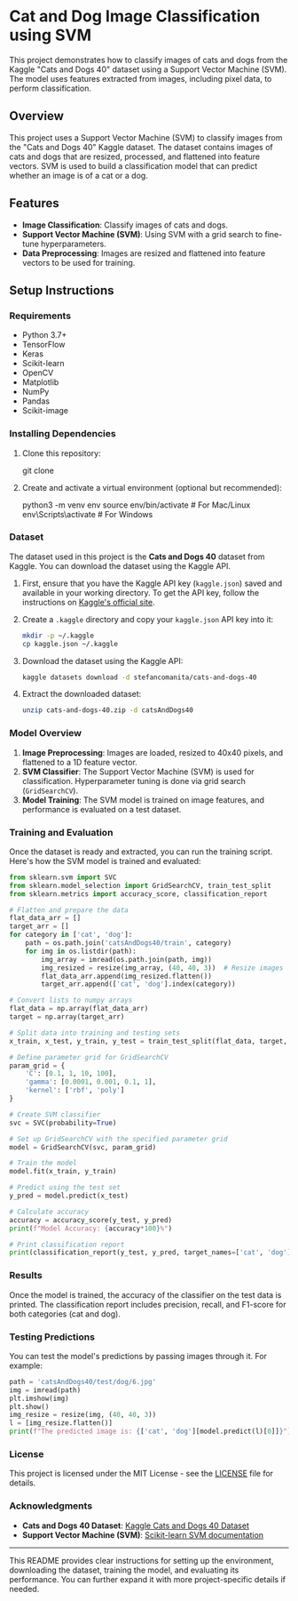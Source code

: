 

# Cat and Dog Image Classification using SVM

This project demonstrates how to classify images of cats and dogs from the Kaggle "Cats and Dogs 40" dataset using a Support Vector Machine (SVM). The model uses features extracted from images, including pixel data, to perform classification.

## Overview

This project uses a Support Vector Machine (SVM) to classify images from the "Cats and Dogs 40" Kaggle dataset. The dataset contains images of cats and dogs that are resized, processed, and flattened into feature vectors. SVM is used to build a classification model that can predict whether an image is of a cat or a dog.

## Features

- **Image Classification**: Classify images of cats and dogs.
- **Support Vector Machine (SVM)**: Using SVM with a grid search to fine-tune hyperparameters.
- **Data Preprocessing**: Images are resized and flattened into feature vectors to be used for training.

## Setup Instructions

### Requirements

- Python 3.7+
- TensorFlow
- Keras
- Scikit-learn
- OpenCV
- Matplotlib
- NumPy
- Pandas
- Scikit-image

### Installing Dependencies

1. Clone this repository:
    
    git clone 
    

2. Create and activate a virtual environment (optional but recommended):
   
    python3 -m venv env
    source env/bin/activate  # For Mac/Linux
    env\Scripts\activate     # For Windows
  

  

### Dataset

The dataset used in this project is the **Cats and Dogs 40** dataset from Kaggle. You can download the dataset using the Kaggle API.

1. First, ensure that you have the Kaggle API key (`kaggle.json`) saved and available in your working directory. To get the API key, follow the instructions on [Kaggle's official site](https://www.kaggle.com/docs/api).

2. Create a `.kaggle` directory and copy your `kaggle.json` API key into it:
    ```bash
    mkdir -p ~/.kaggle
    cp kaggle.json ~/.kaggle
    ```

3. Download the dataset using the Kaggle API:
    ```bash
    kaggle datasets download -d stefancomanita/cats-and-dogs-40
    ```

4. Extract the downloaded dataset:
    ```bash
    unzip cats-and-dogs-40.zip -d catsAndDogs40
    ```

### Model Overview

1. **Image Preprocessing**: Images are loaded, resized to 40x40 pixels, and flattened to a 1D feature vector.
2. **SVM Classifier**: The Support Vector Machine (SVM) is used for classification. Hyperparameter tuning is done via grid search (`GridSearchCV`).
3. **Model Training**: The SVM model is trained on image features, and performance is evaluated on a test dataset.

### Training and Evaluation

Once the dataset is ready and extracted, you can run the training script. Here's how the SVM model is trained and evaluated:

```python
from sklearn.svm import SVC
from sklearn.model_selection import GridSearchCV, train_test_split
from sklearn.metrics import accuracy_score, classification_report

# Flatten and prepare the data
flat_data_arr = []
target_arr = []
for category in ['cat', 'dog']:
    path = os.path.join('catsAndDogs40/train', category)
    for img in os.listdir(path):
        img_array = imread(os.path.join(path, img))
        img_resized = resize(img_array, (40, 40, 3))  # Resize images
        flat_data_arr.append(img_resized.flatten())
        target_arr.append(['cat', 'dog'].index(category))

# Convert lists to numpy arrays
flat_data = np.array(flat_data_arr)
target = np.array(target_arr)

# Split data into training and testing sets
x_train, x_test, y_train, y_test = train_test_split(flat_data, target, test_size=0.2, random_state=77, stratify=target)

# Define parameter grid for GridSearchCV
param_grid = {
    'C': [0.1, 1, 10, 100],
    'gamma': [0.0001, 0.001, 0.1, 1],
    'kernel': ['rbf', 'poly']
}

# Create SVM classifier
svc = SVC(probability=True)

# Set up GridSearchCV with the specified parameter grid
model = GridSearchCV(svc, param_grid)

# Train the model
model.fit(x_train, y_train)

# Predict using the test set
y_pred = model.predict(x_test)

# Calculate accuracy
accuracy = accuracy_score(y_test, y_pred)
print(f"Model Accuracy: {accuracy*100}%")

# Print classification report
print(classification_report(y_test, y_pred, target_names=['cat', 'dog']))
```

### Results

Once the model is trained, the accuracy of the classifier on the test data is printed. The classification report includes precision, recall, and F1-score for both categories (cat and dog).

### Testing Predictions

You can test the model's predictions by passing images through it. For example:

```python
path = 'catsAndDogs40/test/dog/6.jpg'
img = imread(path)
plt.imshow(img)
plt.show()
img_resize = resize(img, (40, 40, 3))
l = [img_resize.flatten()]
print(f"The predicted image is: {['cat', 'dog'][model.predict(l)[0]]}")
```

### License

This project is licensed under the MIT License - see the [LICENSE](LICENSE) file for details.

### Acknowledgments

- **Cats and Dogs 40 Dataset**: [Kaggle Cats and Dogs 40 Dataset](https://www.kaggle.com/datasets/stefancomanita/cats-and-dogs-40)
- **Support Vector Machine (SVM)**: [Scikit-learn SVM documentation](https://scikit-learn.org/stable/modules/svm.html)

---

This README provides clear instructions for setting up the environment, downloading the dataset, training the model, and evaluating its performance. You can further expand it with more project-specific details if needed.
